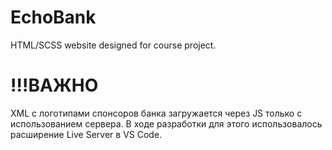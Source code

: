 # EchoBank
HTML/SCSS website designed for course project.

# !!!ВАЖНО
XML с логотипами спонсоров банка загружается через JS только с использованием сервера. В ходе разработки для этого использовалось расширение Live Server в VS Code. 
